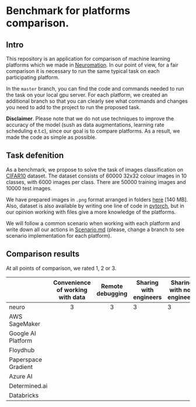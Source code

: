 # Benchmark for platforms comparison.


## Intro
This repository is an application for comparison of machine learning platforms
which we made in [Neuromation](https://neuromation.io/). In our point of view, for
a fair comparison it is necessary to run the same typical task on each
participating platform.

In the `master` branch, you can find the code and commands needed to run the task on
your local gpu server. For each platform, we created an additional branch so that you
can clearly see what commands and changes you need to add to the project 
to run the proposed task.

**Disclaimer**. Please note that we do not use techniques to improve the accuracy of the model
(sush as data augmentations, learning rate scheduling e.t.c), since our goal is to compare
platforms. As a result, we made the code as simple as possible.


## Task defenition
As a benchmark, we propose to solve the task of images classification on
[CIFAR10](https://www.cs.toronto.edu/~kriz/cifar.html) dataset.
The dataset consists of 60000 32x32 colour images in 10 classes,
with 6000 images per class. There are 50000 training images and 10000 test images. 

We have prepared images in `.png` format arranged in folders
[here](https://drive.google.com/open?id=1a-X4mZ5y6hQ0aX6-bNG6HU-Tfdom1lh6) [140 MB].
Also, dataset is also available by writing one line of code in
[pytorch](https://pytorch.org/docs/stable/torchvision/datasets.html#cifar),
but in our opinion working with files give a more knowledge of the platforms.

We will follow a common scenario when working with each platform
and write down all our actions in [Scenario.md](Scenario.md)
(please, change a branch to see scenario implementation for each platform).


## Comparison results
At all points of comparison, we rated 1, 2 or 3.

|                     | Convenience of working with data | Remote debugging | Sharing with engineers   |  Sharing with non engineers  | Sharing of environment |
|---------------------|:--------------------------------:|:----------------:|----------------------------|--------------------------------|------------------------|
| neuro               |                 3                |        3         |              3             |               3                |          3             |
| AWS SageMaker       |                                  |                  |                            |                                |                        |
| Google AI Platform  |                                  |                  |                            |                                |                        |
| Floydhub            |                                  |                  |                            |                                |                        |
| Paperspace Gradient |                                  |                  |                            |                                |                        |
| Azure AI            |                                  |                  |                            |                                |                        |
| Determined.ai       |                                  |                  |                            |                                |                        |
| Databricks          |                                  |                  |                            |                                |                        |

